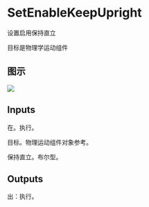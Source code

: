 # SetEnableKeepUpright

设置启用保持直立

目标是物理学运动组件

## 图示

![]($-20221218-20080865.png)

## Inputs

在。执行。

目标。物理运动组件对象参考。

保持直立。布尔型。  

## Outputs

出：执行。
